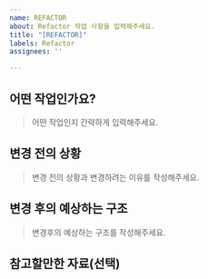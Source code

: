```yaml
---
name: REFACTOR
about: Refactor 작업 사항을 입력해주세요.
title: "[REFACTOR]"
labels: Refactor
assignees: ''

---
```


## 어떤 작업인가요?

> 어떤 작업인지 간략하게 입력해주세요.

## 변경 전의 상황

> 변경 전의 상황과 변경하려는 이유를 작성해주세요.

## 변경 후의 예상하는 구조

> 변경후의 예상하는 구조를 작성해주세요.

## 참고할만한 자료(선택)
